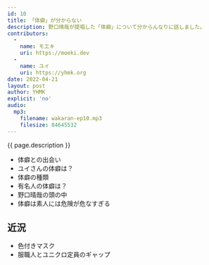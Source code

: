 ```yaml
---
id: 10
title: 「体癖」が分からない
description: 野口晴哉が提唱した「体癖」について分からんなりに話しました。
contributors:
  - 
    name: モエキ
    uri: https://moeki.dev
  -
    name: ユイ
    uri: https://yhmk.org
date: 2022-04-21
layout: post
author: YHMK
explicit: 'no'
audio:
  mp3:
    filename: wakaran-ep10.mp3
    filesize: 84645532
---
```


{{ page.description }}

- 体癖との出会い
- ユイさんの体癖は？
- 体癖の種類
- 有名人の体癖は？
- 野口晴哉の頭の中
- 体癖は素人には危険が危なすぎる

## 近況
- 色付きマスク
- 服職人とユニクロ定員のギャップ
